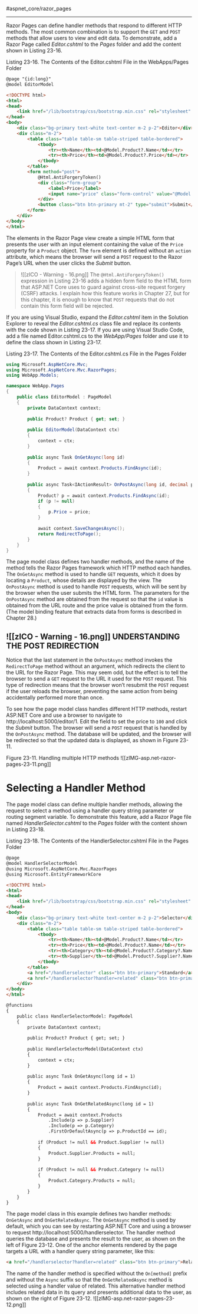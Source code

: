 #aspnet_core/razor_pages 

---

Razor Pages can define handler methods that respond to different HTTP methods. The most common combination is to support the `GET` and `POST` methods that allow users to view and edit data. To demonstrate, add a Razor Page called *Editor.cshtml* to the *Pages* folder and add the content shown in Listing 23-16.

Listing 23-16. The Contents of the Editor.cshtml File in the WebApps/Pages Folder
```html
@page "{id:long}"
@model EditorModel

<!DOCTYPE html>
<html>
<head>
	<link href="/lib/bootstrap/css/bootstrap.min.css" rel="stylesheet" />
</head>
<body>
	<div class="bg-primary text-white text-center m-2 p-2">Editor</div>
	<div class="m-2">
		<table class="table table-sm table-striped table-bordered">
			<tbody>
				<tr><th>Name</th><td>@Model.Product?.Name</td></tr>
				<tr><th>Price</th><td>@Model.Product?.Price</td></tr>
			</tbody>
		</table>
		<form method="post">
			@Html.AntiForgeryToken()
			<div class="form-group">
				<label>Price</label>
				<input name="price" class="form-control" value="@Model.Product?.Price" />
			</div>
			<button class="btn btn-primary mt-2" type="submit">Submit</button>
		</form>
	</div>
</body>
</html>
```

The elements in the Razor Page view create a simple HTML form that presents the user with an input element containing the value of the `Price` property for a `Product` object. The `form` element is defined without an `action` attribute, which means the browser will send a `POST` request to the Razor Page’s URL when the user clicks the *Submit* button.

> ![[zICO - Warning - 16.png]] The `@Html.AntiForgeryToken()` expression in Listing 23-16 adds a hidden form field to the HTML form that ASP.NET Core uses to guard against cross-site request forgery (CSRF) attacks. I explain how this feature works in Chapter 27, but for this chapter, it is enough to know that `POST` requests that do not contain this form field will be rejected.

If you are using Visual Studio, expand the *Editor.cshtml* item in the Solution Explorer to reveal the *Editor.cshtml.cs* class file and replace its contents with the code shown in Listing 23-17. If you are using Visual Studio Code, add a file named Editor.cshtml.cs to the *WebApp/Pages* folder and use it to define the class shown in Listing 23-17.

Listing 23-17. The Contents of the Editor.cshtml.cs File in the Pages Folder
```cs
using Microsoft.AspNetCore.Mvc;
using Microsoft.AspNetCore.Mvc.RazorPages;
using WebApp.Models;

namespace WebApp.Pages 
{
	public class EditorModel : PageModel 
	{
		private DataContext context;
		
		public Product? Product { get; set; }
		
		public EditorModel(DataContext ctx) 
		{
			context = ctx;
		}
		
		public async Task OnGetAsync(long id) 
		{
			Product = await context.Products.FindAsync(id);
		}
		
		public async Task<IActionResult> OnPostAsync(long id, decimal price) 
		{
			Product? p = await context.Products.FindAsync(id);
			if (p != null) 
			{
				p.Price = price;
			}
			
			await context.SaveChangesAsync();
			return RedirectToPage();
		}
	}
}
```

The page model class defines two handler methods, and the name of the method tells the Razor Pages framework which HTTP method each handles. 
The `OnGetAsync` method is used to handle `GET` requests, which it does by locating a `Product`, whose details are displayed by the view. 
The `OnPostAsync` method is used to handle `POST` requests, which will be sent by the browser when the user submits the HTML form. The parameters for the `OnPostAsync` method are obtained from the request so that the `id` value is obtained from the URL route and the price value is obtained from the form. (The model binding feature that extracts data from forms is described in Chapter 28.)

## ![[zICO - Warning - 16.png]] UNDERSTANDING THE POST REDIRECTION

Notice that the last statement in the `OnPostAsync` method invokes the `RedirectToPage` method without an argument, which redirects the client to the URL for the Razor Page. This may seem odd, but the effect is to tell the browser to send a `GET` request to the URL it used for the `POST` request. This type of redirection means that the browser won’t resubmit the `POST` request if the user reloads the browser, preventing the same action from being accidentally performed more than once.

To see how the page model class handles different HTTP methods, restart ASP.NET Core and use a browser to navigate to http://localhost:5000/editor/1. Edit the field to set the price to `100` and click the *Submit* button. The browser will send a `POST` request that is handled by the `OnPostAsync` method. The database will be updated, and the browser will be redirected so that the updated data is displayed, as shown in Figure 23-11.

Figure 23-11. Handling multiple HTTP methods
![[zIMG-asp.net-razor-pages-23-11.png]]

# Selecting a Handler Method

The page model class can define multiple handler methods, allowing the request to select a method using a handler query string parameter or routing segment variable. To demonstrate this feature, add a Razor Page file named *HandlerSelector.cshtml* to the *Pages* folder with the content shown in Listing 23-18.

Listing 23-18. The Contents of the HandlerSelector.cshtml File in the Pages Folder
```html
@page
@model HandlerSelectorModel
@using Microsoft.AspNetCore.Mvc.RazorPages
@using Microsoft.EntityFrameworkCore

<!DOCTYPE html>
<html>
<head>
	<link href="/lib/bootstrap/css/bootstrap.min.css" rel="stylesheet" />
</head>
<body>
	<div class="bg-primary text-white text-center m-2 p-2">Selector</div>
	<div class="m-2">
		<table class="table table-sm table-striped table-bordered">
			<tbody>
				<tr><th>Name</th><td>@Model.Product?.Name</td></tr>
				<tr><th>Price</th><td>@Model.Product?.Name</td></tr>
				<tr><th>Category</th><td>@Model.Product?.Category?.Name</td></tr>
				<tr><th>Supplier</th><td>@Model.Product?.Supplier?.Name</td></tr>
			</tbody>
		</table>
		<a href="/handlerselector" class="btn btn-primary">Standard</a>
		<a href="/handlerselector?handler=related" class="btn btn-primary">Related</a>
	</div>
</body>
</html>

@functions
{
	public class HandlerSelectorModel: PageModel 
	{
		private DataContext context;
		
		public Product? Product { get; set; }
		
		public HandlerSelectorModel(DataContext ctx) 
		{
			context = ctx;
		}
		
		public async Task OnGetAsync(long id = 1) 
		{
			Product = await context.Products.FindAsync(id);
		}
		
		public async Task OnGetRelatedAsync(long id = 1) 
		{
			Product = await context.Products
				.Include(p => p.Supplier)
				.Include(p => p.Category)
				.FirstOrDefaultAsync(p => p.ProductId == id);
			
			if (Product != null && Product.Supplier != null) 
			{
				Product.Supplier.Products = null;
			}
			
			if (Product != null && Product.Category != null) 
			{
				Product.Category.Products = null;
			}
		}
	}
}
```

The page model class in this example defines two handler methods: `OnGetAsync` and `OnGetRelatedAsync`. 
The `OnGetAsync` method is used by default, which you can see by restarting ASP.NET Core and using a browser to request http://localhost:5000/handlerselector. The handler method queries the database and presents the result to the user, as shown on the left of Figure 23-12.
One of the anchor elements rendered by the page targets a URL with a handler query string parameter, like this:
```html
<a href="/handlerselector?handler=related" class="btn btn-primary">Related</a>
```

The name of the handler method is specified without the `On[method]` prefix and without the `Async` suffix so that the `OnGetRelatedAsync` method is selected using a handler value of related. This alternative handler method includes related data in its query and presents additional data to the user, as shown on the right of Figure 23-12.
![[zIMG-asp.net-razor-pages-23-12.png]]
